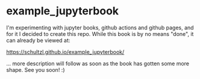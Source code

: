 # example_jupyterbook

I'm experimenting with jupyter books, github actions and github pages, and for it I decided to create this repo. 
While this book is by no means "done", it can already be viewed at: 

https://schultzl.github.io/example_jupyterbook/

... more description will follow as soon as the book has gotten some more shape. See you soon! :)
